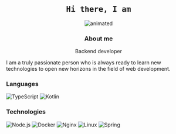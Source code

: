 <h2 align='center'><samp><strong>Hi there, I am</strong></samp></h2>
<p align="center">
  <img src="https://raw.githubusercontent.com/jacobzzzzzzzz/jacobzzzzzzzz/master/yakov_komarov.gif" alt="animated" />
</p>
<h3 align='center'><strong>About me</strong></h3>
<p align='center'>Backend developer</p>

<p align='left'> I am a truly passionate person who is always ready to learn new technologies to open new horizons in the field of web development.</p>

### Languages

![TypeScript](https://img.shields.io/badge/-TypeScript-000?&logo=TypeScript)
![Kotlin](https://img.shields.io/badge/-Kotlin-000?&logo=Kotlin)

### Technologies

![Node.js](https://img.shields.io/badge/-Node.js-000?&logo=node.js)
![Docker](https://img.shields.io/badge/-Docker-000?&logo=Docker)
![Nginx](https://img.shields.io/badge/-Nginx-000?&logo=Nginx)
![Linux](https://img.shields.io/badge/-Linux-000?&logo=Linux)
![Spring](https://img.shields.io/badge/-Spring-000?&logo=Spring)
